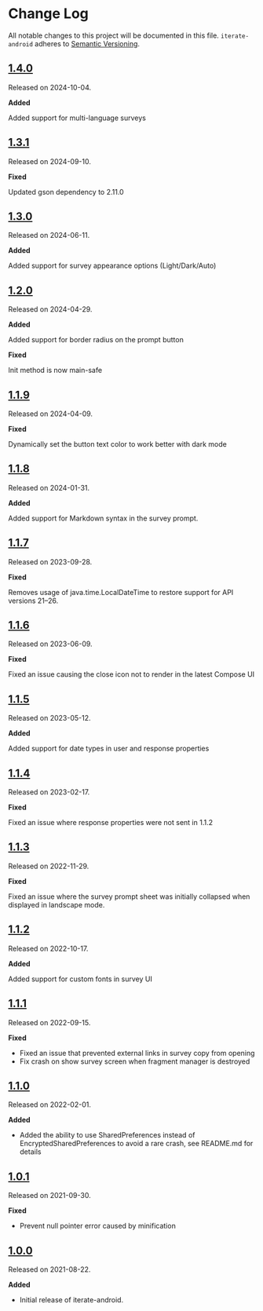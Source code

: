 # Change Log

All notable changes to this project will be documented in this file.
`iterate-android` adheres to [Semantic Versioning](https://semver.org/).

## [1.4.0](https://github.com/iteratehq/iterate-android/releases/tag/v1.4.0)

Released on 2024-10-04.

**Added**

Added support for multi-language surveys

## [1.3.1](https://github.com/iteratehq/iterate-android/releases/tag/v1.3.1)

Released on 2024-09-10.

**Fixed**

Updated gson dependency to 2.11.0

## [1.3.0](https://github.com/iteratehq/iterate-android/releases/tag/v1.3.0)

Released on 2024-06-11.

**Added**

Added support for survey appearance options (Light/Dark/Auto)

## [1.2.0](https://github.com/iteratehq/iterate-android/releases/tag/v1.2.0)

Released on 2024-04-29.

**Added**

Added support for border radius on the prompt button

**Fixed**

Init method is now main-safe

## [1.1.9](https://github.com/iteratehq/iterate-android/releases/tag/v1.1.9)

Released on 2024-04-09.

**Fixed**

Dynamically set the button text color to work better with dark mode

## [1.1.8](https://github.com/iteratehq/iterate-android/releases/tag/v1.1.8)

Released on 2024-01-31.

**Added**

Added support for Markdown syntax in the survey prompt.

## [1.1.7](https://github.com/iteratehq/iterate-android/releases/tag/v1.1.7)

Released on 2023-09-28.

**Fixed**

Removes usage of java.time.LocalDateTime to restore support for API versions 21–26. 

## [1.1.6](https://github.com/iteratehq/iterate-android/releases/tag/v1.1.6)

Released on 2023-06-09.

**Fixed**

Fixed an issue causing the close icon not to render in the latest Compose UI

## [1.1.5](https://github.com/iteratehq/iterate-android/releases/tag/v1.1.5)

Released on 2023-05-12.

**Added**

Added support for date types in user and response properties

## [1.1.4](https://github.com/iteratehq/iterate-android/releases/tag/v1.1.4)

Released on 2023-02-17.

**Fixed**

Fixed an issue where response properties were not sent in 1.1.2

## [1.1.3](https://github.com/iteratehq/iterate-android/releases/tag/v1.1.3)

Released on 2022-11-29.

**Fixed**

Fixed an issue where the survey prompt sheet was initially collapsed when displayed in landscape mode.


## [1.1.2](https://github.com/iteratehq/iterate-android/releases/tag/v1.1.2)

Released on 2022-10-17.

**Added**

Added support for custom fonts in survey UI

## [1.1.1](https://github.com/iteratehq/iterate-android/releases/tag/v1.1.1)

Released on 2022-09-15.

**Fixed**

- Fixed an issue that prevented external links in survey copy from opening
- Fix crash on show survey screen when fragment manager is destroyed

## [1.1.0](https://github.com/iteratehq/iterate-android/releases/tag/v1.1.0)

Released on 2022-02-01.

**Added**

- Added the ability to use SharedPreferences instead of EncryptedSharedPreferences to avoid a rare crash, see README.md for details

## [1.0.1](https://github.com/iteratehq/iterate-android/releases/tag/v1.0.1)

Released on 2021-09-30.

**Fixed**

- Prevent null pointer error caused by minification

## [1.0.0](https://github.com/iteratehq/iterate-android/releases/tag/v1.0.0)

Released on 2021-08-22.

**Added**

- Initial release of iterate-android.

